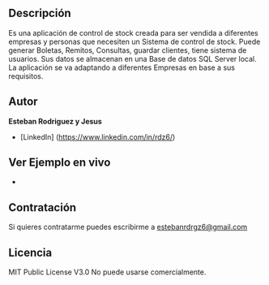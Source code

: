 ## Descripción
Es una aplicación de control de stock creada para ser vendida a diferentes empresas y personas que necesiten un Sistema de control de stock. Puede generar Boletas, Remitos, Consultas, guardar clientes, tiene sistema de usuarios.
Sus datos se almacenan en una Base de datos SQL Server local. La aplicación se va adaptando a diferentes Empresas en base a sus requisitos.

## Autor
**Esteban Rodriguez y Jesus**
* [LinkedIn] (https://www.linkedin.com/in/rdz6/)

## Ver Ejemplo en vivo
-
## Contratación
Si quieres contratarme puedes escribirme a estebanrdrgz6@gmail.com

## Licencia
MIT Public License V3.0
No puede usarse comercialmente.
